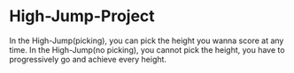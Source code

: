 # High-Jump-Project

In the High-Jump(picking), you can pick the height you wanna score at any time.
In the High-Jump(no picking), you cannot pick the height, you have to progressively go and achieve every height. 
